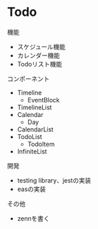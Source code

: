 # Todo

機能
- スケジュール機能
- カレンダー機能
- Todoリスト機能

コンポーネント
- Timeline
  - EventBlock
- TimelineList
- Calendar
  - Day
- CalendarList
- TodoList
  - TodoItem
- InfiniteList

開発
- testing library、jestの実装
- easの実装

その他
- zennを書く